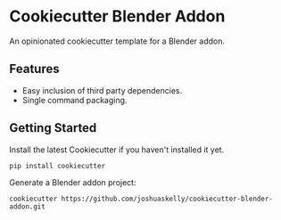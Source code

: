 # Cookiecutter Blender Addon
An opinionated cookiecutter template for a Blender addon.

## Features
- Easy inclusion of third party dependencies.
- Single command packaging.

## Getting Started
Install the latest Cookiecutter if you haven't installed it yet.

`pip install cookiecutter`

Generate a Blender addon project:

`cookiecutter https://github.com/joshuaskelly/cookiecutter-blender-addon.git`
